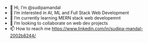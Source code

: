 - 👋 Hi, I’m @sudipamandal
- 👀 I’m interested in AI, ML and Full Stack Web Development
- 🌱 I’m currently learning MERN stack web developemnt
- 💞️ I’m looking to collaborate on web dev projects
- 📫 How to reach me https://www.linkedin.com/in/sudipa-mandal-2002b8244/

<!---
sudipamandal/sudipamandal is a ✨ special ✨ repository because its `README.md` (this file) appears on your GitHub profile.
You can click the Preview link to take a look at your changes.
--->
